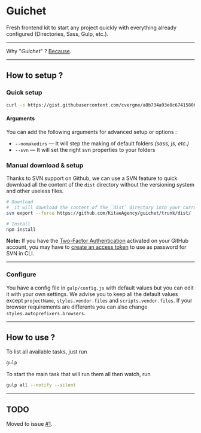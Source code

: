 # Guichet
Fresh frontend kit to start any project quickly with everything already configured (Directories, Sass, Gulp, etc.).

---

Why "*Guichet*" ? [Because](https://www.legifrance.gouv.fr/affichTexte.do;jsessionid=?cidTexte=JORFTEXT000029461191&dateTexte=&oldAction=dernierJO&categorieLien=id).

---

## How to setup ?

### Quick setup

```bash
curl -s https://gist.githubusercontent.com/cvergne/a8b734a93e0c6741580648fe493284f1/raw/8af0cfd1832a56f142241ce5acb97b6f08fb673d/guichet-install.sh | bash -s --
```

#### Arguments
You can add the following arguments for advanced setup or options :

- `--nomakedirs` — It will step the making of default folders _(sass, js, etc.)_
- `--svn` — It will set the right svn properties to your folders

### Manual download & setup

Thanks to SVN support on Github, we can use a SVN feature to quick download all the content of the `dist` directory without the versioning system and other useless files.

```bash
# Download
#  it will download the content of the `dist` directory into your current folder.
svn export --force https://github.com/KitaeAgency/guichet/trunk/dist/ ./

# Install
npm install
```

**Note:** If you have the [Two-Factor Authentication](https://help.github.com/articles/about-two-factor-authentication/) activated on your GitHub account, you may have to [create an access token](https://help.github.com/articles/creating-an-access-token-for-command-line-use/) to use as password for SVN in CLI.

---

### Configure

You have a config file in `gulp/config.js` with default values but you can edit it with your own settings.
We advise you to keep all the default values except `projectName`, `styles.vendor.files` and `scripts.vendor.files`.
If your browser requirements are differents you can also change `styles.autoprefixers.browsers`.

---

## How to use ?

To list all available tasks, just run

```bash
gulp
```

To start the main task that will run them all then watch, run

```bash
gulp all --notify --silent
```

---

## TODO

Moved to issue [#1](https://github.com/KitaeAgency/guichet/issues/1).
